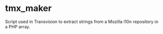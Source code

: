 # tmx_maker

Script used in Transvision to extract strings from a Mozilla l10n repository in a PHP array.
